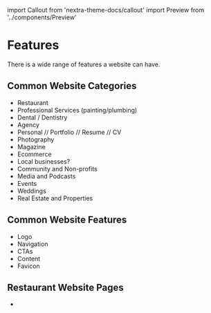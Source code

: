 import Callout from 'nextra-theme-docs/callout'
import Preview from '../components/Preview'

# Features

There is a wide range of features a website can have.

## Common Website Categories
- Restaurant
- Professional Services (painting/plumbing)
- Dental / Dentistry
- Agency
- Personal // Portfolio // Resume // CV
- Photography
- Magazine
- Ecommerce
- Local businesses?
- Community and Non-profits
- Media and Podcasts
- Events
- Weddings
- Real Estate and Properties

## Common Website Features
- Logo
- Navigation
- CTAs
- Content
- Favicon

## Restaurant Website Pages
- 


